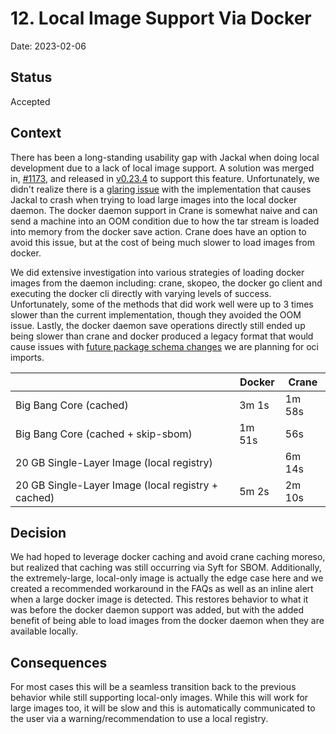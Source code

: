 # 12. Local Image Support Via Docker

Date: 2023-02-06

## Status

Accepted

## Context

There has been a long-standing usability gap with Jackal when doing local development due to a lack of local image support. A solution was merged in, [#1173](https://github.com/Racer159/jackal/pull/1173), and released in [v0.23.4](https://github.com/Racer159/jackal/releases/tag/v0.23.4) to support this feature. Unfortunately, we didn't realize there is a [glaring issue](https://github.com/Racer159/jackal/issues/1214) with the implementation that causes Jackal to crash when trying to load large images into the local docker daemon.  The docker daemon support in Crane is somewhat naive and can send a machine into an OOM condition due to how the tar stream is loaded into memory from the docker save action. Crane does have an option to avoid this issue, but at the cost of being much slower to load images from docker.

We did extensive investigation into various strategies of loading docker images from the daemon including: crane, skopeo, the docker go client and executing the docker cli directly with varying levels of success. Unfortunately, some of the methods that did work well were up to 3 times slower than the current implementation, though they avoided the OOM issue. Lastly, the docker daemon save operations directly still ended up being slower than crane and docker produced a legacy format that would cause issues with [future package schema changes](https://github.com/Racer159/jackal/issues/1319) we are planning for oci imports.

|                                                    | **Docker** | **Crane** |
| -------------------------------------------------- | ---------- | --------- |
| Big Bang Core (cached)                             | 3m 1s      | 1m 58s    |
| Big Bang Core (cached + skip-sbom)                 | 1m 51s     | 56s       |
| 20 GB Single-Layer Image (local registry)          |            | 6m 14s    |
| 20 GB Single-Layer Image (local registry + cached) | 5m 2s      | 2m 10s    |

## Decision

We had hoped to leverage docker caching and avoid crane caching moreso, but realized that caching was still occurring via Syft for SBOM. Additionally, the extremely-large, local-only image is actually the edge case here and we created a recommended workaround in the FAQs as well as an inline alert when a large docker image is detected. This restores behavior to what it was before the docker daemon support was added, but with the added benefit of being able to load images from the docker daemon when they are available locally.

## Consequences

For most cases this will be a seamless transition back to the previous behavior while still supporting local-only images. While this will work for large images too, it will be slow and this is automatically communicated to the user via a warning/recommendation to use a local registry.
